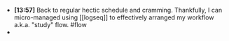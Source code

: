 - **[13:57]**  Back to regular hectic schedule and cramming. Thankfully, I can micro-managed using [[logseq]] to effectively arranged my workflow a.k.a. "study" flow. #flow
-